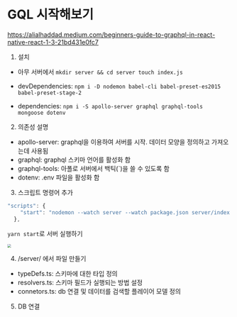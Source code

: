 # GQL 시작해보기

https://alialhaddad.medium.com/beginners-guide-to-graphql-in-react-native-react-1-3-21bd431e0fc7

1. 설치

- 아무 서버에서 `mkdir server && cd server touch index.js`

- devDependencies: `npm i -D nodemon babel-cli babel-preset-es2015 babel-preset-stage-2`
- dependencies: `npm i -S apollo-server graphql graphql-tools mongoose dotenv`

2. 의존성 설명

- apollo-server: graphql을 이용하여 서버를 시작. 데이터 모양을 정의하고 가져오는데 사용됨
- graphql: graphql 스키마 언어를 활성화 함
- graphql-tools: 아폴로 서버에서 백틱(`)을 쓸 수 있도록 함
- dotenv: .env 파일을 활성화 함

3. 스크립트 명령어 추가

```javascript
"scripts": {
    "start": "nodemon --watch server --watch package.json server/index.js --exec babel-node --presets es2015,stage-2"
  },
```

`yarn start`로 서버 실행하기

<img src="https://i.imgur.com/HJjuvNf.png" style="zoom:50%;" />

4. /server/ 에서 파일 만들기

- typeDefs.ts: 스키마에 대한 타입 정의
- resolvers.ts: 스키마 필드가 실행되는 방법 설정
- connetors.ts: db 연결 및 데이터를 검색할 플레이어 모델 정의

5. DB 연결


